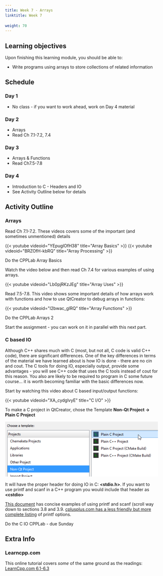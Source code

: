 ```yaml
---
title: Week 7 - Arrays
linktitle: Week 7

weight: 70
---
```


## Learning objectives

Upon finishing this learning module, you should be able to:

* Write programs using arrays to store collections of related information


## Schedule

### Day 1

* No class - if you want to work ahead, work on Day 4 material

### Day 2

* Arrays
* Read Ch 7.1-7.2, 7.4

### Day 3

* Arrays & Functions
* Read Ch7.5-7.8

### Day 4

* Introduction to C - Headers and IO
* See Activity Outline below for details

## Activity Outline

### Arrays

Read Ch 7.1-7.2. These videos covers some of the important (and
sometimes unmentioned) details  

{{< youtube videoid="YEpuglOfH38" title="Array Basics" >}}
{{< youtube videoid="BRZOfH-kbRQ" title="Array Processing" >}}

Do the CPPLab Array Basics

Watch the video below and then read Ch 7.4 for various examples of
using arrays.  

{{< youtube videoid="Lb0pjRKzJEg" title="Array Uses" >}}

Read 7.5-7.8. This video shows some important details of how arrays
work with functions and how to use QtCreator to debug arrays in
functions:  

{{< youtube videoid="I2bwac_gIRQ" title="Array Functions" >}}

Do the CPPLab Arrays 2

Start the assignment - you can work on it in parallel with this next
part.

### C based IO

Although C++ shares much with C (most, but not all, C code is valid C++
code), there are significant differences. One of the key differences in
terms of the material we have learned about is how IO is done - there
are no cin and cout. The C tools for doing IO, especially output,
provide some advantages - you will see C++ code that uses the C tools
instead of cout for this reason. You also are likely to be required to
program in C some future course... it is worth becoming familiar with
the basic differences now.

Start by watching this video about C based input/output functions:  

{{< youtube videoid="XA_cydglvyE" title="C I/O" >}}

To make a C project in QtCreator, chose the Template **Non-Qt
Project → Plain C Project**  

![Creating a Plain C Project in Qt Creator](qtC.png)

It will have the proper header for doing IO in C: **\<stdio.h\>**.
If you want to use printf and scanf in a C++ program you would
include that header as **\<cstdio\>**

[This document](http://www.ntu.edu.sg/home/ehchua/programming/cpp/c1_Basics.html)
has concise examples of using printf and scanf (scroll way down to
sections 3.8 and 3.9. [cplusplus.com has a less friendly but more complete listing](http://www.cplusplus.com/reference/cstdio/printf/)
of printf options.

Do the C IO CPPLab - due Sunday

## Extra Info

### Learncpp.com

This online tutorial covers *some* of the same ground as the readings:  
[LearnCpp.com 6.1-6.3](http://www.learncpp.com/)  
